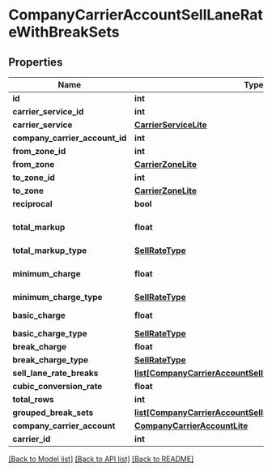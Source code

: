 # CompanyCarrierAccountSellLaneRateWithBreakSets

## Properties
Name | Type | Description | Notes
------------ | ------------- | ------------- | -------------
**id** | **int** |  | [optional] 
**carrier_service_id** | **int** |  | [optional] 
**carrier_service** | [**CarrierServiceLite**](CarrierServiceLite.md) |  | [optional] 
**company_carrier_account_id** | **int** |  | [optional] 
**from_zone_id** | **int** |  | [optional] 
**from_zone** | [**CarrierZoneLite**](CarrierZoneLite.md) |  | [optional] 
**to_zone_id** | **int** |  | [optional] 
**to_zone** | [**CarrierZoneLite**](CarrierZoneLite.md) |  | [optional] 
**reciprocal** | **bool** |  | [optional] 
**total_markup** | **float** | Markup for the entire leg. | [optional] 
**total_markup_type** | [**SellRateType**](SellRateType.md) |  | [optional] 
**minimum_charge** | **float** | Markup for the minimum | [optional] 
**minimum_charge_type** | [**SellRateType**](SellRateType.md) |  | [optional] 
**basic_charge** | **float** | Markup for the basic | [optional] 
**basic_charge_type** | [**SellRateType**](SellRateType.md) |  | [optional] 
**break_charge** | **float** |  | [optional] 
**break_charge_type** | [**SellRateType**](SellRateType.md) |  | [optional] 
**sell_lane_rate_breaks** | [**list[CompanyCarrierAccountSellLaneRateBreak]**](CompanyCarrierAccountSellLaneRateBreak.md) |  | [optional] 
**cubic_conversion_rate** | **float** |  | [optional] 
**total_rows** | **int** |  | [optional] 
**grouped_break_sets** | [**list[CompanyCarrierAccountSellLaneRateGroupedBreakSet]**](CompanyCarrierAccountSellLaneRateGroupedBreakSet.md) |  | [optional] 
**company_carrier_account** | [**CompanyCarrierAccountLite**](CompanyCarrierAccountLite.md) |  | [optional] 
**carrier_id** | **int** |  | [optional] 

[[Back to Model list]](../README.md#documentation-for-models) [[Back to API list]](../README.md#documentation-for-api-endpoints) [[Back to README]](../README.md)

